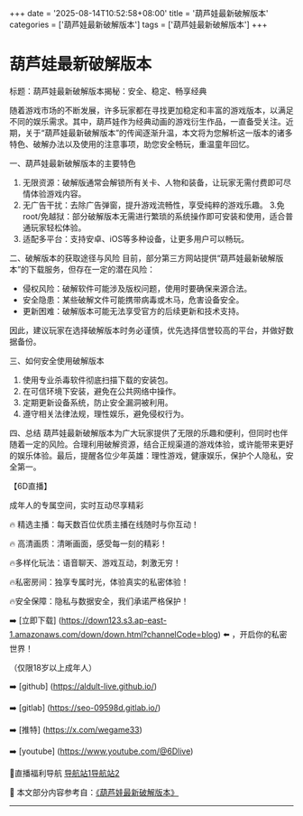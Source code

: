 +++
date = '2025-08-14T10:52:58+08:00'
title = '葫芦娃最新破解版本'
categories = ['葫芦娃最新破解版本']
tags = ['葫芦娃最新破解版本']
+++

# 葫芦娃最新破解版本

标题：葫芦娃最新破解版本揭秘：安全、稳定、畅享经典

随着游戏市场的不断发展，许多玩家都在寻找更加稳定和丰富的游戏版本，以满足不同的娱乐需求。其中，葫芦娃作为经典动画的游戏衍生作品，一直备受关注。近期，关于“葫芦娃最新破解版本”的传闻逐渐升温，本文将为您解析这一版本的诸多特色、破解办法以及使用的注意事项，助您安全畅玩，重温童年回忆。

一、葫芦娃最新破解版本的主要特色
1. 无限资源：破解版通常会解锁所有关卡、人物和装备，让玩家无需付费即可尽情体验游戏内容。
2. 无广告干扰：去除广告弹窗，提升游戏流畅性，享受纯粹的游戏乐趣。
3.免root/免越狱：部分破解版本无需进行繁琐的系统操作即可安装和使用，适合普通玩家轻松体验。
4. 适配多平台：支持安卓、iOS等多种设备，让更多用户可以畅玩。

二、破解版本的获取途径与风险
目前，部分第三方网站提供“葫芦娃最新破解版本”的下载服务，但存在一定的潜在风险：
- 侵权风险：破解软件可能涉及版权问题，使用时要确保来源合法。
- 安全隐患：某些破解文件可能携带病毒或木马，危害设备安全。
- 更新困难：破解版本可能无法享受官方的后续更新和技术支持。

因此，建议玩家在选择破解版本时务必谨慎，优先选择信誉较高的平台，并做好数据备份。

三、如何安全使用破解版本
1. 使用专业杀毒软件彻底扫描下载的安装包。
2. 在可信环境下安装，避免在公共网络中操作。
3. 定期更新设备系统，防止安全漏洞被利用。
4. 遵守相关法律法规，理性娱乐，避免侵权行为。

四、总结
葫芦娃最新破解版本为广大玩家提供了无限的乐趣和便利，但同时也伴随着一定的风险。合理利用破解资源，结合正规渠道的游戏体验，或许能带来更好的娱乐体验。最后，提醒各位少年英雄：理性游戏，健康娱乐，保护个人隐私，安全第一。

【6D直播】

成年人的专属空间，实时互动尽享精彩

🔥 精选主播：每天数百位优质主播在线随时与你互动！

🔥 高清画质：清晰画面，感受每一刻的精彩！

🔥多样化玩法：语音聊天、游戏互动，刺激无穷！

🔥私密房间：独享专属时光，体验真实的私密体验！

🔥安全保障：隐私与数据安全，我们承诺严格保护！

➡️ [立即下载] (https://down123.s3.ap-east-1.amazonaws.com/down/down.html?channelCode=blog) ⬅️ ，开启你的私密世界！

（仅限18岁以上成年人）

➡️ [github] (https://aldult-live.github.io/)

➡️ [gitlab] (https://seo-09598d.gitlab.io/)

➡️ [推特] (https://x.com/wegame33)

➡️ [youtube] (https://www.youtube.com/@6Dlive)

🔞直播福利导航   [导航站1](https://webstack-86085a.gitlab.io/)[导航站2](https://onlygit123-2.github.io/)


📘 本文部分内容参考自：[《葫芦娃最新破解版本》](https://webstack-hugo-19.pages.dev/)

---

